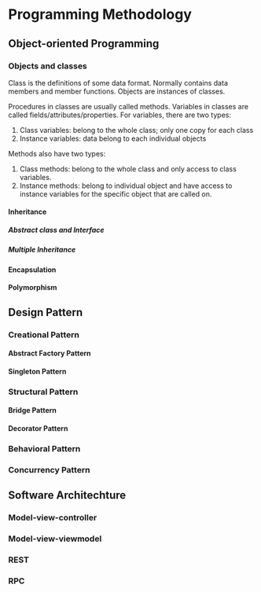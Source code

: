 # Programming Methodology

## Object-oriented Programming

### Objects and classes
Class is the definitions of some data format. Normally contains data members
and member functions. Objects are instances of classes.

Procedures in classes are usually called methods. Variables in classes are
called fields/attributes/properties. For variables, there are two types:
1. Class variables: belong to the whole class; only one copy for each class
2. Instance variables: data belong to each individual objects

Methods also have two types:
1. Class methods: belong to the whole class and only access to class variables.
2. Instance methods: belong to individual object and have access to instance
variables for the specific object that are called on.

#### Inheritance

##### Abstract class and Interface

##### Multiple Inheritance

#### Encapsulation

#### Polymorphism


## Design Pattern

### Creational Pattern

#### Abstract Factory Pattern

#### Singleton Pattern

### Structural Pattern

#### Bridge Pattern

#### Decorator Pattern

### Behavioral Pattern

### Concurrency Pattern

## Software Architechture

### Model-view-controller

### Model-view-viewmodel

### REST

### RPC
